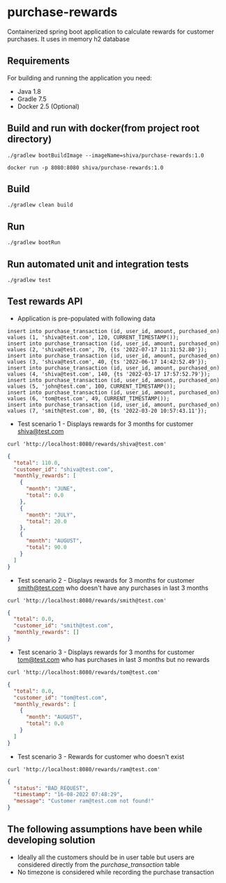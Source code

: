 # purchase-rewards

Containerized spring boot application to calculate rewards for customer purchases. It uses in memory h2 database

## Requirements

For building and running the application you need:

* Java 1.8
* Gradle 7.5
* Docker 2.5 (Optional)

## Build and run with docker(from project root directory)

`./gradlew bootBuildImage --imageName=shiva/purchase-rewards:1.0`

`docker run -p 8080:8080 shiva/purchase-rewards:1.0`

## Build

`./gradlew clean build`

## Run

`./gradlew bootRun`

## Run automated unit and integration tests

`./gradlew test`

## Test rewards API

* Application is pre-populated with following data

```roomsql
insert into purchase_transaction (id, user_id, amount, purchased_on) values (1, 'shiva@test.com', 120, CURRENT_TIMESTAMP());
insert into purchase_transaction (id, user_id, amount, purchased_on) values (2, 'shiva@test.com', 70, {ts '2022-07-17 11:31:52.80'});
insert into purchase_transaction (id, user_id, amount, purchased_on) values (3, 'shiva@test.com', 40, {ts '2022-06-17 14:42:52.49'});
insert into purchase_transaction (id, user_id, amount, purchased_on) values (4, 'shiva@test.com', 140, {ts '2022-03-17 17:57:52.79'});
insert into purchase_transaction (id, user_id, amount, purchased_on) values (5, 'john@test.com', 100, CURRENT_TIMESTAMP());
insert into purchase_transaction (id, user_id, amount, purchased_on) values (6, 'tom@test.com', 49, CURRENT_TIMESTAMP());
insert into purchase_transaction (id, user_id, amount, purchased_on) values (7, 'smith@test.com', 80, {ts '2022-03-20 10:57:43.11'});
```

* Test scenario 1 - Displays rewards for 3 months for customer shiva@test.com

```shell
curl 'http://localhost:8080/rewards/shiva@test.com'
```

```json
{
  "total": 110.0,
  "customer_id": "shiva@test.com",
  "monthly_rewards": [
    {
      "month": "JUNE",
      "total": 0.0
    },
    {
      "month": "JULY",
      "total": 20.0
    },
    {
      "month": "AUGUST",
      "total": 90.0
    }
  ]
}
```

* Test scenario 2 - Displays rewards for 3 months for customer smith@test.com who doesn't have any purchases in last 3
  months

```shell
curl 'http://localhost:8080/rewards/smith@test.com'
```

```json
{
  "total": 0.0,
  "customer_id": "smith@test.com",
  "monthly_rewards": []
}
```

* Test scenario 3 - Displays rewards for 3 months for customer tom@test.com who has purchases in last 3 months but no
  rewards

```shell
curl 'http://localhost:8080/rewards/tom@test.com'
```

```json
{
  "total": 0.0,
  "customer_id": "tom@test.com",
  "monthly_rewards": [
    {
      "month": "AUGUST",
      "total": 0.0
    }
  ]
}
```

* Test scenario 3 - Rewards for customer who doesn't exist

```shell
curl 'http://localhost:8080/rewards/ram@test.com'
```

```json
{
  "status": "BAD_REQUEST",
  "timestamp": "16-08-2022 07:48:29",
  "message": "Customer ram@test.com not found!"
}
```

## The following assumptions have been while developing solution
* Ideally all the customers should be in user table but users are considered directly from the _purchase_transaction_ table
* No timezone is considered while recording the purchase transaction